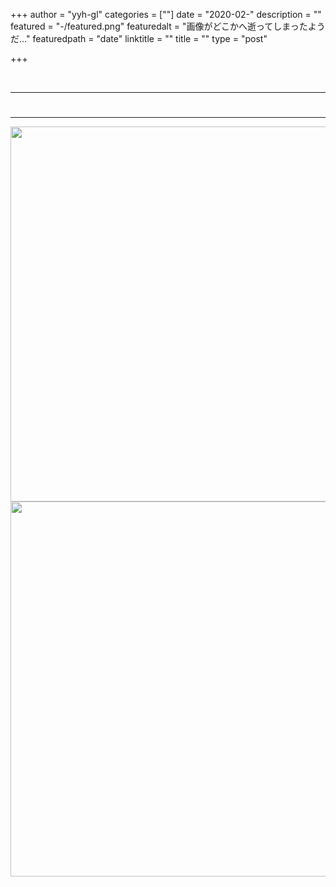 +++
author = "yyh-gl"
categories = [""]
date = "2020-02-"
description = ""
featured = "-/featured.png"
featuredalt = "画像がどこかへ逝ってしまったようだ…"
featuredpath = "date"
linktitle = ""
title = ""
type = "post"

+++


<br>

---
# 
---









<img src="http://localhost:1313/tech-blog/img/tech-blog/2020/01/-/-" width="600">
<img src="https://yyh-gl.github.io/tech-blog/img/tech-blog/2020/02/-/-" width="600">

